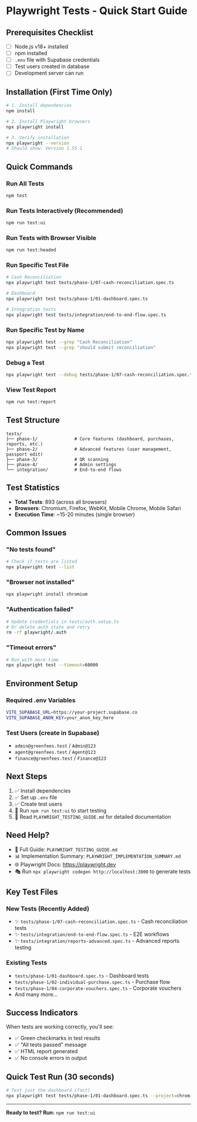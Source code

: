 # Playwright Tests - Quick Start Guide

## Prerequisites Checklist

- [ ] Node.js v18+ installed
- [ ] npm installed
- [ ] `.env` file with Supabase credentials
- [ ] Test users created in database
- [ ] Development server can run

## Installation (First Time Only)

```bash
# 1. Install dependencies
npm install

# 2. Install Playwright browsers
npx playwright install

# 3. Verify installation
npx playwright --version
# Should show: Version 1.55.1
```

## Quick Commands

### Run All Tests
```bash
npm test
```

### Run Tests Interactively (Recommended)
```bash
npm run test:ui
```

### Run Tests with Browser Visible
```bash
npm run test:headed
```

### Run Specific Test File
```bash
# Cash Reconciliation
npx playwright test tests/phase-1/07-cash-reconciliation.spec.ts

# Dashboard
npx playwright test tests/phase-1/01-dashboard.spec.ts

# Integration tests
npx playwright test tests/integration/end-to-end-flow.spec.ts
```

### Run Specific Test by Name
```bash
npx playwright test --grep "Cash Reconciliation"
npx playwright test --grep "should submit reconciliation"
```

### Debug a Test
```bash
npx playwright test --debug tests/phase-1/07-cash-reconciliation.spec.ts
```

### View Test Report
```bash
npm run test:report
```

## Test Structure

```
tests/
├── phase-1/              # Core features (dashboard, purchases, reports, etc.)
├── phase-2/              # Advanced features (user management, passport edit)
├── phase-3/              # QR scanning
├── phase-4/              # Admin settings
└── integration/          # End-to-end flows
```

## Test Statistics

- **Total Tests**: 893 (across all browsers)
- **Browsers**: Chromium, Firefox, WebKit, Mobile Chrome, Mobile Safari
- **Execution Time**: ~15-20 minutes (single browser)

## Common Issues

### "No tests found"
```bash
# Check if tests are listed
npx playwright test --list
```

### "Browser not installed"
```bash
npx playwright install chromium
```

### "Authentication failed"
```bash
# Update credentials in tests/auth.setup.ts
# Or delete auth state and retry
rm -rf playwright/.auth
```

### "Timeout errors"
```bash
# Run with more time
npx playwright test --timeout=60000
```

## Environment Setup

### Required .env Variables
```bash
VITE_SUPABASE_URL=https://your-project.supabase.co
VITE_SUPABASE_ANON_KEY=your_anon_key_here
```

### Test Users (create in Supabase)
- `admin@greenfees.test` / `Admin@123`
- `agent@greenfees.test` / `Agent@123`
- `finance@greenfees.test` / `Finance@123`

## Next Steps

1. ✅ Install dependencies
2. ✅ Set up `.env` file
3. ✅ Create test users
4. 🔄 Run `npm run test:ui` to start testing
5. 📖 Read `PLAYWRIGHT_TESTING_GUIDE.md` for detailed documentation

## Need Help?

- 📖 Full Guide: `PLAYWRIGHT_TESTING_GUIDE.md`
- 📊 Implementation Summary: `PLAYWRIGHT_IMPLEMENTATION_SUMMARY.md`
- 🌐 Playwright Docs: https://playwright.dev
- 🎭 Run `npx playwright codegen http://localhost:3000` to generate tests

## Key Test Files

### New Tests (Recently Added)
- ✨ `tests/phase-1/07-cash-reconciliation.spec.ts` - Cash reconciliation tests
- ✨ `tests/integration/end-to-end-flow.spec.ts` - E2E workflows
- ✨ `tests/integration/reports-advanced.spec.ts` - Advanced reports testing

### Existing Tests
- `tests/phase-1/01-dashboard.spec.ts` - Dashboard tests
- `tests/phase-1/02-individual-purchase.spec.ts` - Purchase flow
- `tests/phase-1/04-corporate-vouchers.spec.ts` - Corporate vouchers
- And many more...

## Success Indicators

When tests are working correctly, you'll see:
- ✅ Green checkmarks in test results
- ✅ "All tests passed" message
- ✅ HTML report generated
- ✅ No console errors in output

## Quick Test Run (30 seconds)

```bash
# Test just the dashboard (fast)
npx playwright test tests/phase-1/01-dashboard.spec.ts --project=chromium
```

---

**Ready to test? Run:** `npm run test:ui`


